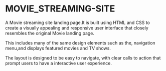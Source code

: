 # MOVIE_STREAMING-SITE
A Movie streaming site landing page.It is built using HTML and CSS to create a visually appealing and responsive user interface that closely resembles the original Movie landing page.

This includes many of the same design elements such as the, navigation menu,and displays featured movies and TV shows.

The layout is designed to be easy to navigate, with clear calls to action that prompt users to have a interactive user experience.
